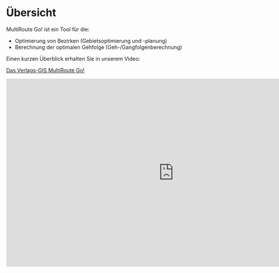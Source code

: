 # Übersicht

MultiRoute Go! ist ein Tool für die:

* Optimierung von Bezirken (Gebietsoptimierung und -planung)
* Berechnung der optimalen Gehfolge (Geh-/Gangfolgenberechnung)

Einen kurzen Überblick erhalten Sie in unserem Video:

 [Das Verlags-GIS MultiRoute Go!](https://youtu.be/oRk-P5Ty7VI)

<iframe width="898" height="505" src="https://www.youtube.com/embed/oRk-P5Ty7VI" title="YouTube video player" frameborder="0" allow="accelerometer; autoplay; clipboard-write; encrypted-media; gyroscope; picture-in-picture" allowfullscreen></iframe>

